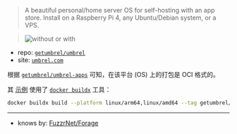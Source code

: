 
[repo]: https://github.com/getumbrel/umbrel.git

> A beautiful personal/home server OS for self-hosting with an app store. Install on a Raspberry Pi 4, any Ubuntu/Debian system, or a VPS.
> 

[pic-why-personal-server-site]: https://uploads-ssl.webflow.com/62966b49981ba146f4842f45/62966b49981ba161eb842fc9_why-personal-server-p-1080.png

> ![without or with][pic-why-personal-server-site]

[site]: https://umbrel.com

- repo: [`getumbrel/umbrel`][repo]
- site: [`umbrel.com`][site]

[repo-app]: https://github.com/getumbrel/umbrel-apps.git
[buildx-repo]: https://github.com/docker/buildx.git

根据 [`getumbrel/umbrel-apps`][repo-app] 可知，在该平台 (OS) 上的打包是 OCI 格式的。

其 [示例][pkg-buildx] 使用了 [`docker buildx`][buildx-repo] 工具：

~~~ sh
docker buildx build --platform linux/arm64,linux/amd64 --tag getumbrel/btc-rpc-explorer:v2.0.2 --output "type=registry" -- .
~~~

[pkg-buildx]: https://github.com/getumbrel/umbrel-apps.git#1-containerizing-the-app-using-docker

----

- knows by: [FuzzrNet/Forage][forage-repo]

[forage-repo]: https://github.com/FuzzrNet/Forage.git
